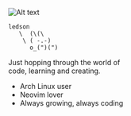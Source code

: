 ![Alt text](https://i.redd.it/shrug-emoji-v0-kpg6mnsywxjc1.png?width=2934&format=png&auto=webp&s=fe3380e2d7b706ae66b305f12341332e3ac81a15)

```code
ledson
   \  (\(\ 
    \ ( -.-)
      o_(")(")
```
Just hopping through the world of    
code, learning and creating.         
                                      
* Arch Linux user                    
* Neovim lover                       
* Always growing, always coding      
